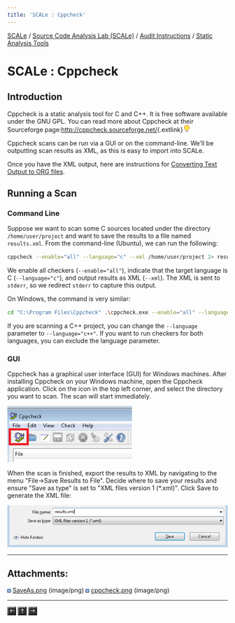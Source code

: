 ```yaml
---
title: 'SCALe : Cppcheck'
---
```

 [SCALe](index.md) / [Source Code Analysis Lab (SCALe)](Welcome.md) / [Audit Instructions](Audit-Instructions.md) / [Static Analysis Tools](Static-Analysis-Tools.md)
<!-- <legal> -->
<!-- SCALe version r.6.7.0.0.A -->
<!--  -->
<!-- Copyright 2021 Carnegie Mellon University. -->
<!--  -->
<!-- NO WARRANTY. THIS CARNEGIE MELLON UNIVERSITY AND SOFTWARE ENGINEERING -->
<!-- INSTITUTE MATERIAL IS FURNISHED ON AN "AS-IS" BASIS. CARNEGIE MELLON -->
<!-- UNIVERSITY MAKES NO WARRANTIES OF ANY KIND, EITHER EXPRESSED OR -->
<!-- IMPLIED, AS TO ANY MATTER INCLUDING, BUT NOT LIMITED TO, WARRANTY OF -->
<!-- FITNESS FOR PURPOSE OR MERCHANTABILITY, EXCLUSIVITY, OR RESULTS -->
<!-- OBTAINED FROM USE OF THE MATERIAL. CARNEGIE MELLON UNIVERSITY DOES NOT -->
<!-- MAKE ANY WARRANTY OF ANY KIND WITH RESPECT TO FREEDOM FROM PATENT, -->
<!-- TRADEMARK, OR COPYRIGHT INFRINGEMENT. -->
<!--  -->
<!-- Released under a MIT (SEI)-style license, please see COPYRIGHT file or -->
<!-- contact permission@sei.cmu.edu for full terms. -->
<!--  -->
<!-- [DISTRIBUTION STATEMENT A] This material has been approved for public -->
<!-- release and unlimited distribution.  Please see Copyright notice for -->
<!-- non-US Government use and distribution. -->
<!--  -->
<!-- DM19-1274 -->
<!-- </legal> -->

SCALe : Cppcheck
=================

Introduction
------------

Cppcheck is a static analysis tool for C and C++. It is free software
available under the GNU GPL. You can read more about Cppcheck at their
Sourceforge page:<http://cppcheck.sourceforge.net/>{.extlink}![(lightbulb)](images/icons/emoticons/lightbulb_on.png)

Cppcheck scans can be run via a GUI or on the command-line. We'll be
outputting scan results as XML, as this is easy to import into SCALe.

Once you have the XML output, here are instructions for [Converting Text Output to ORG files](Back-End-Script-Design.md#properties).

Running a Scan
--------------

### Command Line

Suppose we want to scan some C sources located under the directory
`/home/user/project` and want to save the results to a file named
`results.xml`.  From the command-line (Ubuntu), we can run the
following:

```sh
cppcheck --enable="all" --language="c" --xml /home/user/project 2> results.xml
```

We enable all checkers (`--enable="all"`), indicate that the target
language is C (`--language="c"`), and output results as XML
(`--xml`). The XML is sent to `stderr`, so we redirect `stderr` to
capture this output.

On Windows, the command is very similar:

```sh
cd "C:\Program Files\Cppcheck" .\cppcheck.exe --enable="all" --language="c" --xml C:\MyProject 2> C:\myfolder\results.xml
```

If you are scanning a C++ project, you can change the `--language`
parameter to `--language="c++"`.  If you want to run checkers for both
languages, you can exclude the language parameter.

### GUI

Cppcheck has a graphical user interface (GUI) for Windows machines.
After installing Cppcheck on your Windows machine, open the Cppcheck
application. Click on the icon in the top left corner, and select the
directory you want to scan. The scan will start immediately.

![](attachments/cppcheck.png)

When the scan is finished, export the results to XML by navigating to
the menu "File-&gt;Save Results to File".  Decide where to save your
results and ensure "Save as type" is set to "XML files version 1
(\*.xml)".  Click Save to generate the XML file:

![](attachments/SaveAs.png)

------------------------------------------------------------------------

Attachments:
------------

![](images/icons/bullet_blue.gif) [SaveAs.png](attachments/SaveAs.png) (image/png)
![](images/icons/bullet_blue.gif) [cppcheck.png](attachments/cppcheck.png) (image/png)

------------------------------------------------------------------------

[![](attachments/arrow_left.png)](Fortify-SCA.md)
[![](attachments/arrow_up.png)](Static-Analysis-Tools.md)
[![](attachments/arrow_right.png)](Cppcheck.md)

